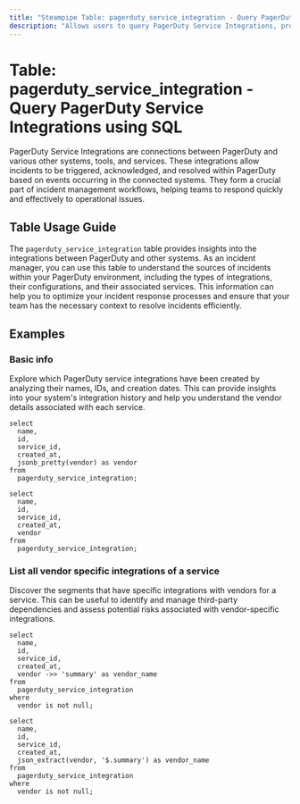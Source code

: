 ```yaml
---
title: "Steampipe Table: pagerduty_service_integration - Query PagerDuty Service Integrations using SQL"
description: "Allows users to query PagerDuty Service Integrations, providing insights into the connected systems that trigger incidents within the PagerDuty platform."
---
```


# Table: pagerduty_service_integration - Query PagerDuty Service Integrations using SQL

PagerDuty Service Integrations are connections between PagerDuty and various other systems, tools, and services. These integrations allow incidents to be triggered, acknowledged, and resolved within PagerDuty based on events occurring in the connected systems. They form a crucial part of incident management workflows, helping teams to respond quickly and effectively to operational issues.

## Table Usage Guide

The `pagerduty_service_integration` table provides insights into the integrations between PagerDuty and other systems. As an incident manager, you can use this table to understand the sources of incidents within your PagerDuty environment, including the types of integrations, their configurations, and their associated services. This information can help you to optimize your incident response processes and ensure that your team has the necessary context to resolve incidents efficiently.

## Examples

### Basic info
Explore which PagerDuty service integrations have been created by analyzing their names, IDs, and creation dates. This can provide insights into your system's integration history and help you understand the vendor details associated with each service.

```sql+postgres
select
  name,
  id,
  service_id,
  created_at,
  jsonb_pretty(vendor) as vendor
from
  pagerduty_service_integration;
```

```sql+sqlite
select
  name,
  id,
  service_id,
  created_at,
  vendor
from
  pagerduty_service_integration;
```

### List all vendor specific integrations of a service
Discover the segments that have specific integrations with vendors for a service. This can be useful to identify and manage third-party dependencies and assess potential risks associated with vendor-specific integrations.

```sql+postgres
select
  name,
  id,
  service_id,
  created_at,
  vendor ->> 'summary' as vendor_name
from
  pagerduty_service_integration
where
  vendor is not null;
```

```sql+sqlite
select
  name,
  id,
  service_id,
  created_at,
  json_extract(vendor, '$.summary') as vendor_name
from
  pagerduty_service_integration
where
  vendor is not null;
```